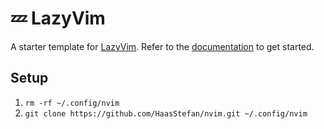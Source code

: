# 💤 LazyVim

A starter template for [LazyVim](https://github.com/LazyVim/LazyVim).
Refer to the [documentation](https://lazyvim.github.io/installation) to get started.

## Setup

1. `rm -rf ~/.config/nvim`
2. `git clone https://github.com/HaasStefan/nvim.git ~/.config/nvim`
